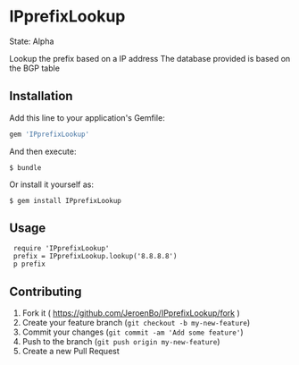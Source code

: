 # IPprefixLookup

State: Alpha

Lookup the prefix based on a IP address
The database provided is based on the BGP table

## Installation

Add this line to your application's Gemfile:

```ruby
gem 'IPprefixLookup'
```

And then execute:

    $ bundle

Or install it yourself as:

    $ gem install IPprefixLookup

## Usage

     require 'IPprefixLookup'
     prefix = IPprefixLookup.lookup('8.8.8.8')
     p prefix

## Contributing

1. Fork it ( https://github.com/JeroenBo/IPprefixLookup/fork )
2. Create your feature branch (`git checkout -b my-new-feature`)
3. Commit your changes (`git commit -am 'Add some feature'`)
4. Push to the branch (`git push origin my-new-feature`)
5. Create a new Pull Request
